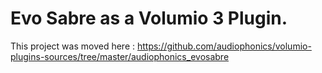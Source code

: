 # Evo Sabre as a Volumio 3 Plugin.

This project was moved here : https://github.com/audiophonics/volumio-plugins-sources/tree/master/audiophonics_evosabre




